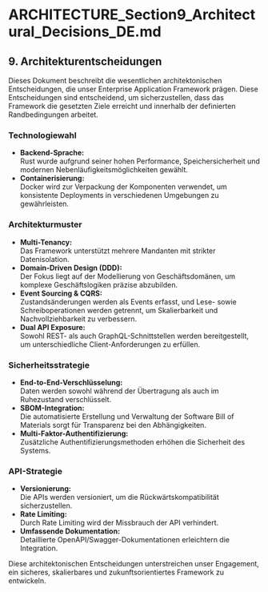 # ARCHITECTURE_Section9_Architectural_Decisions_DE.md

## 9. Architekturentscheidungen

Dieses Dokument beschreibt die wesentlichen architektonischen Entscheidungen, die unser Enterprise Application Framework prägen. Diese Entscheidungen sind entscheidend, um sicherzustellen, dass das Framework die gesetzten Ziele erreicht und innerhalb der definierten Randbedingungen arbeitet.

### Technologiewahl

- **Backend-Sprache:**  
  Rust wurde aufgrund seiner hohen Performance, Speichersicherheit und modernen Nebenläufigkeitsmöglichkeiten gewählt.
- **Containerisierung:**  
  Docker wird zur Verpackung der Komponenten verwendet, um konsistente Deployments in verschiedenen Umgebungen zu gewährleisten.

### Architekturmuster

- **Multi-Tenancy:**  
  Das Framework unterstützt mehrere Mandanten mit strikter Datenisolation.
- **Domain-Driven Design (DDD):**  
  Der Fokus liegt auf der Modellierung von Geschäftsdomänen, um komplexe Geschäftslogiken präzise abzubilden.
- **Event Sourcing & CQRS:**  
  Zustandsänderungen werden als Events erfasst, und Lese- sowie Schreiboperationen werden getrennt, um Skalierbarkeit und Nachvollziehbarkeit zu verbessern.
- **Dual API Exposure:**  
  Sowohl REST- als auch GraphQL-Schnittstellen werden bereitgestellt, um unterschiedliche Client-Anforderungen zu erfüllen.

### Sicherheitsstrategie

- **End-to-End-Verschlüsselung:**  
  Daten werden sowohl während der Übertragung als auch im Ruhezustand verschlüsselt.
- **SBOM-Integration:**  
  Die automatisierte Erstellung und Verwaltung der Software Bill of Materials sorgt für Transparenz bei den Abhängigkeiten.
- **Multi-Faktor-Authentifizierung:**  
  Zusätzliche Authentifizierungsmethoden erhöhen die Sicherheit des Systems.

### API-Strategie

- **Versionierung:**  
  Die APIs werden versioniert, um die Rückwärtskompatibilität sicherzustellen.
- **Rate Limiting:**  
  Durch Rate Limiting wird der Missbrauch der API verhindert.
- **Umfassende Dokumentation:**  
  Detaillierte OpenAPI/Swagger-Dokumentationen erleichtern die Integration.

Diese architektonischen Entscheidungen unterstreichen unser Engagement, ein sicheres, skalierbares und zukunftsorientiertes Framework zu entwickeln.
